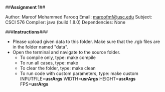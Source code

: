 ##**Assignment 1**##

Author: Maroof Mohammed Farooq
Email: maroofmf@usc.edu
Subject: CSCI 576
Compiler: java (build 1.8.0)
Dependencies: None

###**Instructions**###
* Please upload given data to this folder. Make sure that the .rgb files are in the folder named "data".
* Open the terminal and navigate to the source folder.
	* To compile only, type: make compile
	* To run all cases, type: make
	* To clear the folder, type: make clean
	* To run code with custom parameters, type: make custom INPUTFILE=__usrArgs__ WIDTH=__usrArgs__ HEIGHT=__usrArgs__ FPS=__usrArgs__

